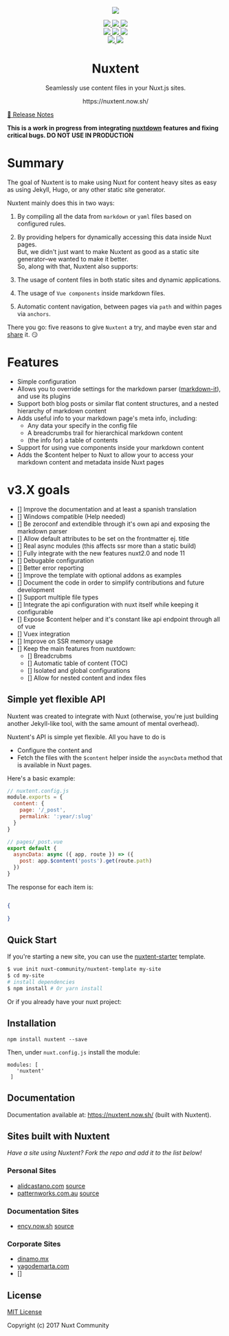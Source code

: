 <p align="center">
  <img src="https://user-images.githubusercontent.com/5158436/30198986-d4c5d7f8-9485-11e7-9c3e-8b5f5f061f5f.png" />
</p>

<p align="center">

<a href="https://david-dm.org/nuxt-community/nuxtent-module">
  <img src="https://david-dm.org/nuxt-community/nuxtent-module/status.svg?style=flat-square" />
</a>

<a href="https://greenkeeper.io/">
  <img src="https://badges.greenkeeper.io/nuxt-community/nuxtent-module.svg" />
</a>

<a href="https://standardjs.com">
  <img src="https://img.shields.io/badge/code_style-standard-brightgreen.svg?style=flat-square" />
</a>

<br />

<a href="https://circleci.com/gh/nuxt-community/nuxtent-module">
  <img src="https://img.shields.io/circleci/project/github/nuxt-community/nuxtent-module/master.svg?style=flat-square" />
</a>

<a href="https://ci.appveyor.com/project/medfreeman/nuxtent-module">
  <img src="https://img.shields.io/appveyor/ci/medfreeman/nuxtent-module/master.svg?style=flat-square&logo=appveyor" />
</a>

<a href="https://codecov.io/gh/nuxt-community/nuxtent-module">
  <img src="https://img.shields.io/codecov/c/github/nuxt-community/nuxtent-module.svg?style=flat-square" />
</a>

<br />

<a href="https://npmjs.com/package/nuxtent">
  <img src="https://img.shields.io/npm/v/nuxtent.svg?style=flat-square" />
</a>

<a href="https://npmjs.com/package/nuxtent">
  <img src="https://img.shields.io/npm/dt/nuxtent.svg?style=flat-square" />
</a>

</p>

<h1 align="center">Nuxtent</h1>

<p align="center">Seamlessly use content files in your Nuxt.js sites.</p>

<p align="center">https://nuxtent.now.sh/</p>

[📖 Release Notes](./CHANGELOG.md)

**This is a work in progress from integrating [nuxtdown](https://github.com/joostdecock/nuxtdown-module) features and fixing critical bugs. DO NOT USE IN PRODUCTION**

# Summary

The goal of Nuxtent is to make using Nuxt for content heavy sites as easy as using Jekyll, Hugo, or any other static site generator.

Nuxtent mainly does this in two ways:

1. By compiling all the data from `markdown` or `yaml` files based on configured rules.
2. By providing helpers for dynamically accessing this data inside Nuxt pages.  
But, we didn't just want to make Nuxtent as good as a static site generator–we wanted to make it better.  
So, along with that, Nuxtent also supports:

3. The usage of content files in both static sites and dynamic applications.
4. The usage of `Vue components` inside markdown files.
5. Automatic content navigation, between pages via `path` and within pages via `anchors`.

There you go: five reasons to give `Nuxtent` a try, and maybe even star and [share]("https://twitter.com/intent/tweet) it. :smirk:

# Features

- Simple configuration
- Allows you to override settings for the markdown parser ([markdown-it](https://github.com/markdown-it/markdown-it)), and use its plugins
- Support both blog posts or similar flat content structures, and a nested hierarchy of markdown content
- Adds useful info to your markdown page's meta info, including:
	- Any data your specify in the config file
	- A breadcrumbs trail for hierarchical markdown content
	- (the info for) a table of contents
- Support for using vue components inside your markdown content
- Adds the $content helper to Nuxt to allow your to access your markdown content and metadata inside Nuxt pages

# v3.X goals

- [] Improve the documentation and at least a spanish translation
- [] Windows compatible (Help needed)
- [] Be zeroconf and extendible through it's own api and exposing the markdown parser
- [] Allow default attributes to be set on the frontmatter ej. title
- [] Real async modules (this affects ssr more than a static build)
- [] Fully integrate with the new features nuxt2.0 and node 11
- [] Debugable configuration
- [] Better error reporting
- [] Improve the template with optional addons as examples
- [] Document the code in order to simplify contributions and future development
- [] Support multiple file types
- [] Integrate the api configuration with nuxt itself while keeping it configurable
- [] Expose $content helper and it's constant like api endpoint through all of vue
- [] Vuex integration
- [] Improve on SSR memory usage
- [] Keep the main features from nuxtdown:
  - [] Breadcrubms
  - [] Automatic table of content (TOC)
  - [] Isolated and global configurations
  - [] Allow for nested content and index files


## Simple yet flexible API

Nuxtent was created to integrate with Nuxt (otherwise, you're just building another Jekyll-like tool, with the same amount of mental overhead).

Nuxtent's API is simple yet flexible. All you have to do is 

- Configure the content and
- Fetch the files with the `$content` helper inside the `asyncData` method that is available in Nuxt pages.


Here's a basic example:

```js
// nuxtent.config.js
module.exports = {
  content: {
    page: '/_post',
    permalink: ':year/:slug'
  }
}

```

```js
// pages/_post.vue
export default {
  asyncData: async ({ app, route }) => ({
    post: app.$content('posts').get(route.path)
  })
}
```

The response for each item is:

``` json

{
	
}
```


## Quick Start

If you're starting a new site, you can use the [nuxtent-starter](https://github.com/nuxt-community/content-template) template.

``` bash
$ vue init nuxt-community/nuxtent-template my-site
$ cd my-site
# install dependencies
$ npm install # Or yarn install
```


Or if you already have your nuxt project:




## Installation

```
npm install nuxtent --save

```

Then, under `nuxt.config.js` install the module:

```
modules: [
   'nuxtent'
 ]
```

## Documentation

Documentation available at: https://nuxtent.now.sh/ (built with Nuxtent).

## Sites built with Nuxtent

*Have a site using Nuxtent? Fork the repo and add it to the list below!*

### Personal Sites
- [alidcastano.com](https://alidcastano.com/) [source](https://github.com/alidcastano/alidcastano)
- [patternworks.com.au](https://patternworks.com.au/) [source](https://github.com/callumflack/patternworks-2018)

### Documentation Sites
- [ency.now.sh](https://ency.now.sh/) [source](https://github.com/encyjs/docs)


### Corporate Sites
- [dinamo.mx](https://dinamo.mx)
- [yagodemarta.com](https://yagodemarta.com)
- []


## License

[MIT License](./LICENSE)

Copyright (c) 2017 Nuxt Community
